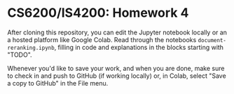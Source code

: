 # CS6200/IS4200: Homework 4

After cloning this repository, you can edit the Jupyter notebook locally or an a hosted platform like Google Colab. Read through the notebooks `document-reranking.ipynb`, filling in code and explanations in the blocks starting with "TODO".

Whenever you'd like to save your work, and when you are done, make sure to check in and push to GitHub (if working locally) or, in Colab, select "Save a copy to GitHub" in the File menu.
